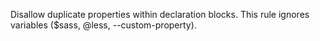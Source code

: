 Disallow duplicate properties within declaration blocks.
This rule ignores variables ($sass, @less, --custom-property).
